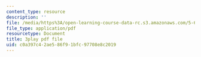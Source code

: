 ```yaml
---
content_type: resource
description: ''
file: /media/https%3A/open-learning-course-data-rc.s3.amazonaws.com/5-61-physical-chemistry-fall-2017/c0a397c42ae586f91bfc97708e8c2019_6ROuKtm5zds.pdf
file_type: application/pdf
resourcetype: Document
title: 3play pdf file
uid: c0a397c4-2ae5-86f9-1bfc-97708e8c2019
---
```

